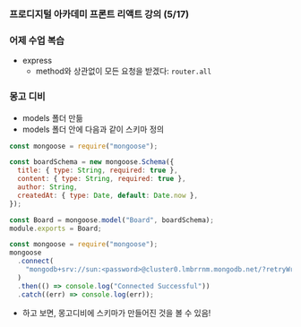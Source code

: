 ### 프로디지털 아카데미 프론트 리액트 강의 (5/17)

### 어제 수업 복습
- express 
  - method와 상관없이 모든 요청을 받겠다: `router.all`


### 몽고 디비
- models 폴더 만듦
- models 폴더 안에 다음과 같이 스키마 정의
```jsx
const mongoose = require("mongoose");

const boardSchema = new mongoose.Schema({
  title: { type: String, required: true },
  content: { type: String, required: true },
  author: String,
  createdAt: { type: Date, default: Date.now },
});

const Board = mongoose.model("Board", boardSchema);
module.exports = Board;
```


```jsx
const mongoose = require("mongoose");
mongoose
  .connect(
    "mongodb+srv://sun:<password>@cluster0.lmbrrnm.mongodb.net/?retryWrites=true&w=majority&appName=Cluster0"
  )
  .then(() => console.log("Connected Successful"))
  .catch((err) => console.log(err));
```
- 하고 보면, 몽고디비에 스키마가 만들어진 것을 볼 수 있음! 